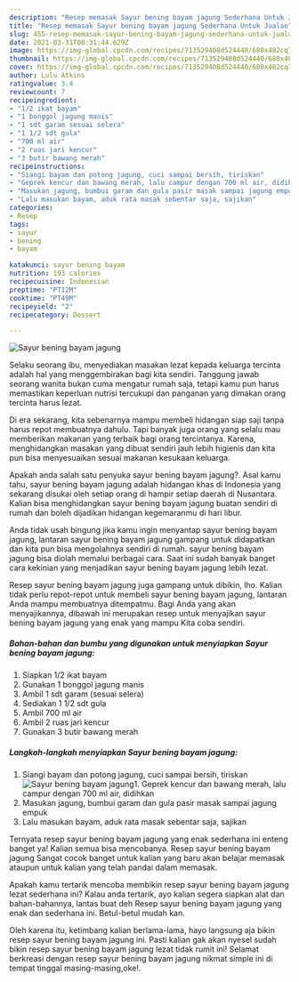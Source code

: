```yaml
---
description: "Resep memasak Sayur bening bayam jagung Sederhana Untuk Jualan"
title: "Resep memasak Sayur bening bayam jagung Sederhana Untuk Jualan"
slug: 455-resep-memasak-sayur-bening-bayam-jagung-sederhana-untuk-jualan
date: 2021-03-31T00:31:44.629Z
image: https://img-global.cpcdn.com/recipes/713529408d524440/680x482cq70/sayur-bening-bayam-jagung-foto-resep-utama.jpg
thumbnail: https://img-global.cpcdn.com/recipes/713529408d524440/680x482cq70/sayur-bening-bayam-jagung-foto-resep-utama.jpg
cover: https://img-global.cpcdn.com/recipes/713529408d524440/680x482cq70/sayur-bening-bayam-jagung-foto-resep-utama.jpg
author: Lulu Atkins
ratingvalue: 3.4
reviewcount: 7
recipeingredient:
- "1/2 ikat bayam"
- "1 bonggol jagung manis"
- "1 sdt garam sesuai selera"
- "1 1/2 sdt gula"
- "700 ml air"
- "2 ruas jari kencur"
- "3 butir bawang merah"
recipeinstructions:
- "Siangi bayam dan potong jagung, cuci sampai bersih, tiriskan"
- "Geprek kencur dan bawang merah, lalu campur dengan 700 ml air, didihkan"
- "Masukan jagung, bumbui garam dan gula pasir masak sampai jagung empuk"
- "Lalu masukan bayam, aduk rata masak sebentar saja, sajikan"
categories:
- Resep
tags:
- sayur
- bening
- bayam

katakunci: sayur bening bayam 
nutrition: 193 calories
recipecuisine: Indonesian
preptime: "PT12M"
cooktime: "PT49M"
recipeyield: "2"
recipecategory: Dessert

---
```



![Sayur bening bayam jagung](https://img-global.cpcdn.com/recipes/713529408d524440/680x482cq70/sayur-bening-bayam-jagung-foto-resep-utama.jpg)

Selaku seorang ibu, menyediakan masakan lezat kepada keluarga tercinta adalah hal yang menggembirakan bagi kita sendiri. Tanggung jawab seorang  wanita bukan cuma mengatur rumah saja, tetapi kamu pun harus memastikan keperluan nutrisi tercukupi dan panganan yang dimakan orang tercinta harus lezat.

Di era  sekarang, kita sebenarnya mampu membeli hidangan siap saji tanpa harus repot membuatnya dahulu. Tapi banyak juga orang yang selalu mau memberikan makanan yang terbaik bagi orang tercintanya. Karena, menghidangkan masakan yang dibuat sendiri jauh lebih higienis dan kita pun bisa menyesuaikan sesuai makanan kesukaan keluarga. 



Apakah anda salah satu penyuka sayur bening bayam jagung?. Asal kamu tahu, sayur bening bayam jagung adalah hidangan khas di Indonesia yang sekarang disukai oleh setiap orang di hampir setiap daerah di Nusantara. Kalian bisa menghidangkan sayur bening bayam jagung buatan sendiri di rumah dan boleh dijadikan hidangan kegemaranmu di hari libur.

Anda tidak usah bingung jika kamu ingin menyantap sayur bening bayam jagung, lantaran sayur bening bayam jagung gampang untuk didapatkan dan kita pun bisa mengolahnya sendiri di rumah. sayur bening bayam jagung bisa diolah memalui berbagai cara. Saat ini sudah banyak banget cara kekinian yang menjadikan sayur bening bayam jagung lebih lezat.

Resep sayur bening bayam jagung juga gampang untuk dibikin, lho. Kalian tidak perlu repot-repot untuk membeli sayur bening bayam jagung, lantaran Anda mampu membuatnya ditempatmu. Bagi Anda yang akan menyajikannya, dibawah ini merupakan resep untuk menyajikan sayur bening bayam jagung yang enak yang mampu Kita coba sendiri.

<!--inarticleads1-->

##### Bahan-bahan dan bumbu yang digunakan untuk menyiapkan Sayur bening bayam jagung:

1. Siapkan 1/2 ikat bayam
1. Gunakan 1 bonggol jagung manis
1. Ambil 1 sdt garam (sesuai selera)
1. Sediakan 1 1/2 sdt gula
1. Ambil 700 ml air
1. Ambil 2 ruas jari kencur
1. Gunakan 3 butir bawang merah




<!--inarticleads2-->

##### Langkah-langkah menyiapkan Sayur bening bayam jagung:

1. Siangi bayam dan potong jagung, cuci sampai bersih, tiriskan
<img src="https://img-global.cpcdn.com/steps/0fd7723f1d3a6263/160x128cq70/sayur-bening-bayam-jagung-langkah-memasak-1-foto.jpg" alt="Sayur bening bayam jagung">1. Geprek kencur dan bawang merah, lalu campur dengan 700 ml air, didihkan
1. Masukan jagung, bumbui garam dan gula pasir masak sampai jagung empuk
1. Lalu masukan bayam, aduk rata masak sebentar saja, sajikan




Ternyata resep sayur bening bayam jagung yang enak sederhana ini enteng banget ya! Kalian semua bisa mencobanya. Resep sayur bening bayam jagung Sangat cocok banget untuk kalian yang baru akan belajar memasak ataupun untuk kalian yang telah pandai dalam memasak.

Apakah kamu tertarik mencoba membikin resep sayur bening bayam jagung lezat sederhana ini? Kalau anda tertarik, ayo kalian segera siapkan alat dan bahan-bahannya, lantas buat deh Resep sayur bening bayam jagung yang enak dan sederhana ini. Betul-betul mudah kan. 

Oleh karena itu, ketimbang kalian berlama-lama, hayo langsung aja bikin resep sayur bening bayam jagung ini. Pasti kalian gak akan nyesel sudah bikin resep sayur bening bayam jagung lezat tidak rumit ini! Selamat berkreasi dengan resep sayur bening bayam jagung nikmat simple ini di tempat tinggal masing-masing,oke!.

